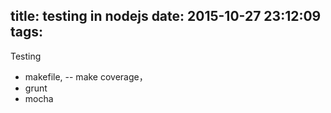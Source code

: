 title: testing in nodejs
date: 2015-10-27 23:12:09
tags:
---
Testing 

 - makefile, -- make coverage，
 - grunt
 - mocha




